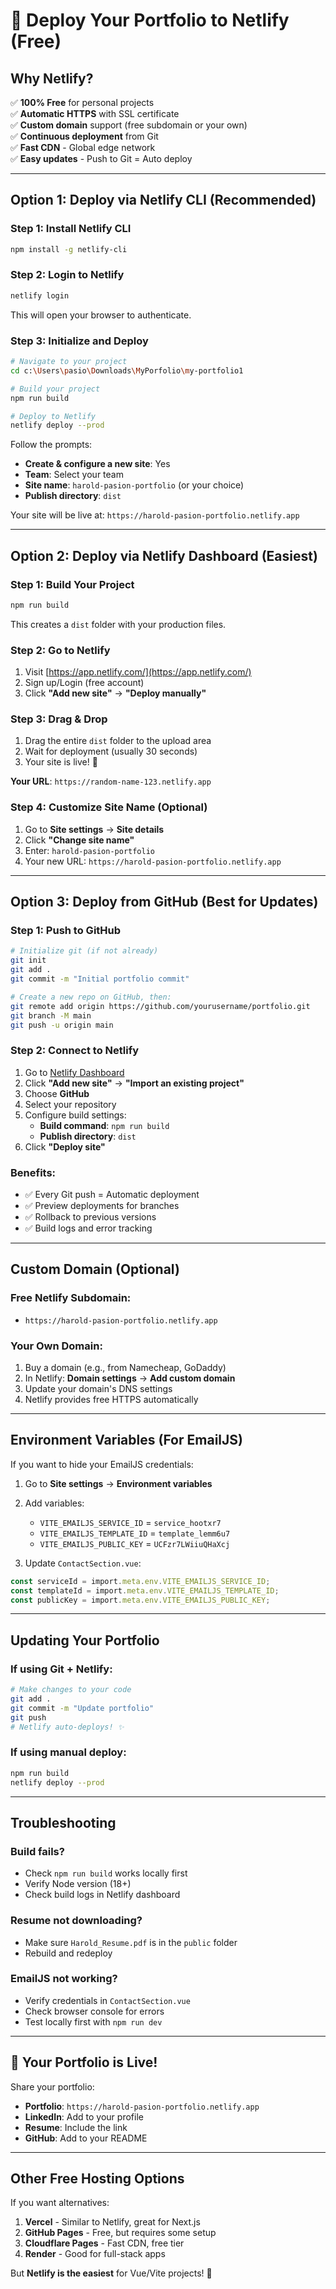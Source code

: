 # 🚀 Deploy Your Portfolio to Netlify (Free)

## Why Netlify?

✅ **100% Free** for personal projects  
✅ **Automatic HTTPS** with SSL certificate  
✅ **Custom domain** support (free subdomain or your own)  
✅ **Continuous deployment** from Git  
✅ **Fast CDN** - Global edge network  
✅ **Easy updates** - Push to Git = Auto deploy  

---

## Option 1: Deploy via Netlify CLI (Recommended)

### Step 1: Install Netlify CLI

```bash
npm install -g netlify-cli
```

### Step 2: Login to Netlify

```bash
netlify login
```

This will open your browser to authenticate.

### Step 3: Initialize and Deploy

```bash
# Navigate to your project
cd c:\Users\pasio\Downloads\MyPorfolio\my-portfolio1

# Build your project
npm run build

# Deploy to Netlify
netlify deploy --prod
```

Follow the prompts:
- **Create & configure a new site**: Yes
- **Team**: Select your team
- **Site name**: `harold-pasion-portfolio` (or your choice)
- **Publish directory**: `dist`

Your site will be live at: `https://harold-pasion-portfolio.netlify.app`

---

## Option 2: Deploy via Netlify Dashboard (Easiest)

### Step 1: Build Your Project

```bash
npm run build
```

This creates a `dist` folder with your production files.

### Step 2: Go to Netlify

1. Visit [https://app.netlify.com/](https://app.netlify.com/)
2. Sign up/Login (free account)
3. Click **"Add new site"** → **"Deploy manually"**

### Step 3: Drag & Drop

1. Drag the entire `dist` folder to the upload area
2. Wait for deployment (usually 30 seconds)
3. Your site is live! 🎉

**Your URL**: `https://random-name-123.netlify.app`

### Step 4: Customize Site Name (Optional)

1. Go to **Site settings** → **Site details**
2. Click **"Change site name"**
3. Enter: `harold-pasion-portfolio`
4. Your new URL: `https://harold-pasion-portfolio.netlify.app`

---

## Option 3: Deploy from GitHub (Best for Updates)

### Step 1: Push to GitHub

```bash
# Initialize git (if not already)
git init
git add .
git commit -m "Initial portfolio commit"

# Create a new repo on GitHub, then:
git remote add origin https://github.com/yourusername/portfolio.git
git branch -M main
git push -u origin main
```

### Step 2: Connect to Netlify

1. Go to [Netlify Dashboard](https://app.netlify.com/)
2. Click **"Add new site"** → **"Import an existing project"**
3. Choose **GitHub**
4. Select your repository
5. Configure build settings:
   - **Build command**: `npm run build`
   - **Publish directory**: `dist`
6. Click **"Deploy site"**

### Benefits:
- ✅ Every Git push = Automatic deployment
- ✅ Preview deployments for branches
- ✅ Rollback to previous versions
- ✅ Build logs and error tracking

---

## Custom Domain (Optional)

### Free Netlify Subdomain:
- `https://harold-pasion-portfolio.netlify.app`

### Your Own Domain:
1. Buy a domain (e.g., from Namecheap, GoDaddy)
2. In Netlify: **Domain settings** → **Add custom domain**
3. Update your domain's DNS settings
4. Netlify provides free HTTPS automatically

---

## Environment Variables (For EmailJS)

If you want to hide your EmailJS credentials:

1. Go to **Site settings** → **Environment variables**
2. Add variables:
   - `VITE_EMAILJS_SERVICE_ID` = `service_hootxr7`
   - `VITE_EMAILJS_TEMPLATE_ID` = `template_lemm6u7`
   - `VITE_EMAILJS_PUBLIC_KEY` = `UCFzr7LWiiuQHaXcj`

3. Update `ContactSection.vue`:
```typescript
const serviceId = import.meta.env.VITE_EMAILJS_SERVICE_ID;
const templateId = import.meta.env.VITE_EMAILJS_TEMPLATE_ID;
const publicKey = import.meta.env.VITE_EMAILJS_PUBLIC_KEY;
```

---

## Updating Your Portfolio

### If using Git + Netlify:
```bash
# Make changes to your code
git add .
git commit -m "Update portfolio"
git push
# Netlify auto-deploys! ✨
```

### If using manual deploy:
```bash
npm run build
netlify deploy --prod
```

---

## Troubleshooting

### Build fails?
- Check `npm run build` works locally first
- Verify Node version (18+)
- Check build logs in Netlify dashboard

### Resume not downloading?
- Make sure `Harold_Resume.pdf` is in the `public` folder
- Rebuild and redeploy

### EmailJS not working?
- Verify credentials in `ContactSection.vue`
- Check browser console for errors
- Test locally first with `npm run dev`

---

## 🎉 Your Portfolio is Live!

Share your portfolio:
- **Portfolio**: `https://harold-pasion-portfolio.netlify.app`
- **LinkedIn**: Add to your profile
- **Resume**: Include the link
- **GitHub**: Add to your README

---

## Other Free Hosting Options

If you want alternatives:

1. **Vercel** - Similar to Netlify, great for Next.js
2. **GitHub Pages** - Free, but requires some setup
3. **Cloudflare Pages** - Fast CDN, free tier
4. **Render** - Good for full-stack apps

But **Netlify is the easiest** for Vue/Vite projects! 🚀
